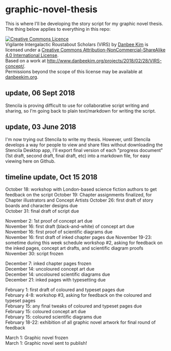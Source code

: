 # graphic-novel-thesis
This is where I'll be developing the story script for my graphic novel thesis. The thing below applies to everything in this repo: 

<a rel="license" href="http://creativecommons.org/licenses/by-nc-sa/4.0/"><img alt="Creative Commons Licence" style="border-width:0" src="https://i.creativecommons.org/l/by-nc-sa/4.0/88x31.png" /></a><br /><span xmlns:dct="http://purl.org/dc/terms/" property="dct:title">Vigilante Intergalactic Roustabout Scholars (VIRS)</span> by <a xmlns:cc="http://creativecommons.org/ns#" href="danbeekim.org" property="cc:attributionName" rel="cc:attributionURL">Danbee Kim</a> is licensed under a <a rel="license" href="http://creativecommons.org/licenses/by-nc-sa/4.0/">Creative Commons Attribution-NonCommercial-ShareAlike 4.0 International License</a>.<br />Based on a work at <a xmlns:dct="http://purl.org/dc/terms/" href="http://www.danbeekim.org/projects/2018/02/28/VIRS-concept/" rel="dct:source">http://www.danbeekim.org/projects/2018/02/28/VIRS-concept/</a>.<br />Permissions beyond the scope of this license may be available at <a xmlns:cc="http://creativecommons.org/ns#" href="danbeekim.org" rel="cc:morePermissions">danbeekim.org</a>.

## update, 06 Sept 2018
Stencila is proving difficult to use for collaborative script writing and sharing, so I'm going back to plain text/markdown for writing the script. 

## update, 03 June 2018
I'm now trying out Stencila to write my thesis. However, until Stencila develops a way for people to view and share files without downloading the Stencila Desktop app, I'll export final version of each "progress document" (1st draft, second draft, final draft, etc) into a markdown file, for easy viewing here on Github. 

## timeline update, Oct 15 2018

October 18: workshop with London-based science fiction authors to get feedback on the script
October 19: Chapter assignments finalized, for Chapter illustrators and Concept Artists
October 26: first draft of story boards and character designs due  
October 31: final draft of script due  

November 2: 1st proof of concept art due  
November 16: first draft (black-and-white) of concept art due  
November 16: first proof of scientific diagrams due  
November 16: first draft of inked chapter pages due
November 19-23: sometime during this week schedule workshop #2, asking for feedback on the inked pages, concept art drafts, and scientific diagram proofs  
November 30: script frozen  

December 7: inked chapter pages frozen  
December 14: uncoloured concept art due  
December 14: uncoloured scientific diagrams due  
December 21: inked pages with typesetting due  

February 1: first draft of coloured and typeset pages due  
February 4-8: workshop #3, asking for feedback on the coloured and typeset pages  
February 15: any final tweaks of coloured and typeset pages due  
February 15: coloured concept art due  
February 15: coloured scientific diagrams due  
February 18-22: exhibition of all graphic novel artwork for final round of feedback  

March 1: Graphic novel frozen    
March 1: Graphic novel sent to publish!  

